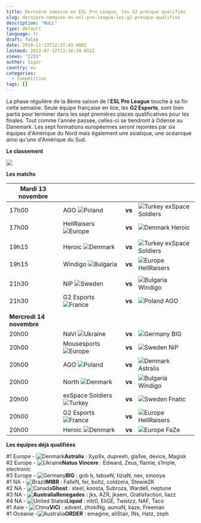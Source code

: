 ```yaml
---
title: Dernière semaine en ESL Pro League, les G2 presque qualifiés
slug: derniere-semaine-en-esl-pro-league-les-g2-presque-qualifies
description: "NULL"
type: default
language: fr
draft: false
date: 2018-11-13T12:27:43.000Z
lastmod: 2022-07-12T13:16:39.052Z
views: "2233"
author: Siger
country: eu
categories:
  - Compétition
tags: []
---
```

La phase régulière de la 8ème saison de l'**ESL Pro League** touche à sa fin cette semaine. Seule équipe française en lice, les **G2 Esports**, sont bien partis pour terminer dans les sept premières places qualificatives pour les finales. Tout comme l'année passée, celles-ci se tiendront à Odense au Danemark. Les sept formations européennes seront rejointes par six équipes d'Amérique du Nord mais également une asiatique, une océanique ainsi qu'une d'Amérique du Sud.

**Le classement**

![](/images/articles/5beab917983a6/images/dCDT05gNsoazmHvEgJoEG58d4gIBmaocX392OPJ2.png)

**Les matchs**

| **Mardi 13 novembre**    |                                                        |        |                                                       |
| ------------------------ | ------------------------------------------------------ | ------ | ----------------------------------------------------- |
| 17h00                    | AGO ![Poland](/images/countries/pl.svg)⁠               | **vs** | ![Turkey](/images/countries/tr.svg)⁠ exSpace Soldiers |
| 17h00                    | HellRaisers ![Europe](/images/countries/eu.svg)⁠       | **vs** | ![Denmark](/images/countries/dk.svg)⁠ Heroic          |
| |                        |                                                        |        |                                                       |
| 19h15                    | Heroic ![Denmark](/images/countries/dk.svg)            | **vs** | ![Turkey](/images/countries/tr.svg)⁠ exSpace Soldiers |
| 19h15                    | Windigo ![Bulgaria](/images/countries/bg.svg)⁠         | **vs** | ![Europe](/images/countries/eu.svg)⁠ HellRaisers      |
| |                        |                                                        |        |                                                       |
| 21h30                    | NiP ![Sweden](/images/countries/se.svg)⁠⁠              | **vs** | ![Bulgaria](/images/countries/bg.svg)⁠ Windigo        |
| 21h30                    | G2 Esports ![France](/images/countries/fr.svg)⁠ ⁠      | **vs** | ![Poland](/images/countries/pl.svg)⁠ AGO              |
|                          |                                                        |        |                                                       |
| **Mercredi 14 novembre** |                                                        |        |                                                       |
| 20h00                    | NaVi ![Ukraine](/images/countries/ua.svg)⁠             | **vs** | ![Germany](/images/countries/de.svg)⁠ BIG             |
| 20h00                    | Mousesports ![Europe](/images/countries/eu.svg)⁠       | **vs** | ![Sweden](/images/countries/se.svg)⁠ NiP              |
| 20h00                    | AGO ![Poland](/images/countries/pl.svg)                | **vs** | ![Denmark](/images/countries/dk.svg)⁠ Astralis        |
| 20h00                    | North ![Denmark](/images/countries/dk.svg)⁠            | **vs** | ![Bulgaria](/images/countries/bg.svg)⁠ Windigo        |
| 20h00                    | exSpace Soldiers ![Turkey](/images/countries/tr.svg)⁠⁠ | **vs** | ![Sweden](/images/countries/se.svg)⁠ Fnatic           |
| 20h00                    | G2 Esports ![France](/images/countries/fr.svg)⁠        | **vs** | ![Europe](/images/countries/eu.svg)⁠ HellRaisers      |
| 20h00                    | Heroic ![Denmark](/images/countries/dk.svg)⁠⁠          | **vs** | ![Europe](/images/countries/eu.svg)⁠ FaZe             |
  
  
**Les équipes déjà qualifiées**

#1 Europe - ![Denmark](/images/countries/dk.svg)⁠**Astralis** : Xyp9x, dupreeh, gla1ve, device, Magisk  
#2 Europe - ![Ukraine](/images/countries/ua.svg)⁠**Natus Vincere** : Edward, Zeus, flamie, s1mple, electronic  
#3 Europe - ![Germany](/images/countries/de.svg)⁠**BIG** : gob b, tabseN, tiziaN, nex, smooya  
#1 NA - ![Brazil](/images/countries/br.svg)⁠**MIBR** : FalleN, fer, boltz, coldzera, Stewie2K  
#2 NA - ![Canada](/images/countries/ca.svg)⁠**Ghost** : steel, koosta, Subroza, Wardell, neptune  
#3 NA - **![Australia](/images/countries/au.svg)⁠Renegades :** jks, AZR, jkaem, Gratisfaction, liazz  
#4 NA - ![United States](/images/countries/us.svg)⁠**Liquid** : nitr0, EliGE, Twistzz, NAF, Taco  
#1 Asie - ![China](/images/countries/cn.svg)⁠**ViCi** : advent, zhokiNg, aumaN, kaze, Freeman  
#1 Océanie -![Australia](/images/countries/au.svg)⁠**ORDER** : emagine, aliStair, INs, Hatz, zeph
